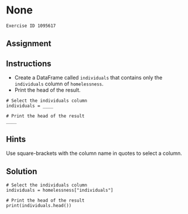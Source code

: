 
#  None

```
Exercise ID 1095617
```

##  Assignment 

##  Instructions 

- Create a DataFrame called `individuals` that contains only the `individuals` column of `homelessness`.
- Print the head of the result.



```
# Select the individuals column
individuals = ____

# Print the head of the result
____
```

##  Hints 

Use square-brackets with the column name in quotes to select a column.



##  Solution 

```
# Select the individuals column
individuals = homelessness["individuals"]

# Print the head of the result
print(individuals.head())
```


